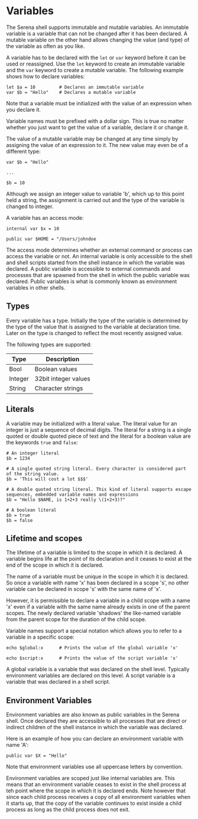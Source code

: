 # Variables

The Serena shell supports immutable and mutable variables. An immutable variable is a variable that can not be changed after it has been declared. A mutable variable on the other hand allows changing the value (and type) of the variable as often as you like.

A variable has to be declared with the `let` or `var` keyword before it can be used or reassigned. Use the `let` keyword to create an immutable variable and the `var` keyword to create a mutable variable. The following example shows how to declare variables:

```
let $a = 10         # Declares an immutable variable
var $b = "Hello"    # Declares a mutable variable
```

Note that a variable must be initialized with the value of an expression when you declare it.

Variable names must be prefixed with a dollar sign. This is true no matter whether you just want to get the value of a variable, declare it or change it.

The value of a mutable variable may be changed at any time simply by assigning the value of an expression to it. The new value may even be of a different type:

```
var $b = "Hello"

...

$b = 10
```

Although we assign an integer value to variable 'b', which up to this point held a string, the assignment is carried out and the type of the variable is changed to integer.

A variable has an access mode:

```
internal var $x = 10

public var $HOME = "/Users/johndoe
```

The access mode determines whether an external command or process can access the variable or not. An internal variable is only accessible to the shell and shell scripts started from the shell instance in which the variable was declared. A public variable is accessible to external commands and processes that are spawned from the shell in which the public variable was declared. Public variables is what is commonly known as environment variables in other shells.

## Types

Every variable has a type. Initially the type of the variable is determined by the type of the value that is assigned to the variable at declaration time. Later on the type is changed to reflect the most recently assigned value.

The following types are supported:

| Type  | Description |
|-------|-------------|
| Bool | Boolean values |
| Integer | 32bit integer values |
| String  | Character strings |

## Literals

A variable may be initialized with a literal value. The literal value for an integer is just a sequence of decimal digits. The literal for a string is a single quoted or double quoted piece of text and the literal for a boolean value are the keywords `true` and `false`:

```
# An integer literal
$b = 1234

# A single quoted string literal. Every character is considered part of the string value.
$b = 'This will cost a lot $$$'

# A double quoted string literal. This kind of literal supports escape sequences, embedded variable names and expressions
$b = "Hello $NAME, is 1+2+3 really \(1+2+3)?"

# A boolean literal
$b = true
$b = false
```

## Lifetime and scopes

The lifetime of a variable is limited to the scope in which it is declared. A variable begins life at the point of its declaration and it ceases to exist at the end of the scope in which it is declared.

The name of a variable must be unique in the scope in which it is declared. So once a variable with name 'x' has been declared in a scope 's', no other variable can be declared in scope 's' with the same name of 'x'.

However, it is permissible to declare a variable in a child scope with a name 'x' even if a variable with the same name already exists in one of the parent scopes. The newly declared variable 'shadows' the like-named variable from the parent scope for the duration of the child scope.

Variable names support a special notation which allows you to refer to a variable in a specific scope:

```
echo $global:x      # Prints the value of the global variable 'x'

echo $script:x      # Prints the value of the script variable 'x'
```

A global variable is a variable that was declared on the shell level. Typically environment variables are declared on this level. A script variable is a variable that was declared in a shell script.

## Environment Variables

Environment variables are also known as public variables in the Serena shell. Once declared they are accessible to all processes that are direct or indirect children of the shell instance in which the variable was declared.

Here is an example of how you can declare an environment variable with name 'A':

```
public var $X = "Hello"
```

Note that environment variables use all uppercase letters by convention.

Environment variables are scoped just like internal variables are. This means that an environment variable ceases to exist in the shell process at teh point where the scope in which it is declared ends. Note however that since each child process receives a copy of all environment variables when it starts up, that the copy of the variable continues to exist inside a child process as long as the child process does not exit.
